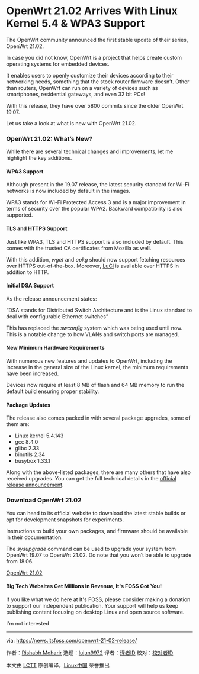 [#]: subject: "OpenWrt 21.02 Arrives With Linux Kernel 5.4 & WPA3 Support"
[#]: via: "https://news.itsfoss.com/openwrt-21-02-release/"
[#]: author: "Rishabh Moharir https://news.itsfoss.com/author/rishabh/"
[#]: collector: "lujun9972"
[#]: translator: "wxy"
[#]: reviewer: " "
[#]: publisher: " "
[#]: url: " "

OpenWrt 21.02 Arrives With Linux Kernel 5.4 & WPA3 Support
======

The OpenWrt community announced the first stable update of their series, OpenWrt 21.02.

In case you did not know, OpenWrt is a project that helps create custom operating systems for embedded devices.

It enables users to openly customize their devices according to their networking needs, something that the stock router firmware doesn’t. Other than routers, OpenWrt can run on a variety of devices such as smartphones, residential gateways, and even 32 bit PCs!

With this release, they have over 5800 commits since the older OpenWrt 19.07.

Let us take a look at what is new with OpenWrt 21.02.

### OpenWrt 21.02: What’s New?

While there are several technical changes and improvements, let me highlight the key additions.

#### WPA3 Support

Although present in the 19.07 release, the latest security standard for Wi-Fi networks is now included by default in the images.

WPA3 stands for Wi-Fi Protected Access 3 and is a major improvement in terms of security over the popular WPA2. Backward compatibility is also supported.

#### TLS and HTTPS Support

Just like WPA3, TLS and HTTPS support is also included by default. This comes with the trusted CA certificates from Mozilla as well.

With this addition, _wget_ and _opkg_ should now support fetching resources over HTTPS out-of-the-box. Moreover, [LuCl][1] is available over HTTPS in addition to HTTP.

#### Initial DSA Support

As the release announcement states:

“DSA stands for Distributed Switch Architecture and is the Linux standard to deal with configurable Ethernet switches”

This has replaced the _swconfig_ system which was being used until now. This is a notable change to how VLANs and switch ports are managed.

#### New Minimum Hardware Requirements

With numerous new features and updates to OpenWrt, including the increase in the general size of the Linux kernel, the minimum requirements have been increased.

Devices now require at least 8 MB of flash and 64 MB memory to run the default build ensuring proper stability.

#### Package Updates

The release also comes packed in with several package upgrades, some of them are:

  * Linux kernel 5.4.143
  * gcc 8.4.0
  * glibc 2.33
  * binutils 2.34
  * busybox 1.33.1



Along with the above-listed packages, there are many others that have also received upgrades. You can get the full technical details in the [official release announcement][2].

### Download OpenWrt 21.02

You can head to its official website to download the latest stable builds or opt for development snapshots for experiments.

Instructions to build your own packages, and firmware should be available in their documentation.

The _sysupgrade_ command can be used to upgrade your system from OpenWrt 19.07 to OpenWrt 21.02. Do note that you won’t be able to upgrade from 18.06.

[OpenWrt 21.02][3]

#### Big Tech Websites Get Millions in Revenue, It's FOSS Got You!

If you like what we do here at It's FOSS, please consider making a donation to support our independent publication. Your support will help us keep publishing content focusing on desktop Linux and open source software.

I'm not interested

--------------------------------------------------------------------------------

via: https://news.itsfoss.com/openwrt-21-02-release/

作者：[Rishabh Moharir][a]
选题：[lujun9972][b]
译者：[译者ID](https://github.com/译者ID)
校对：[校对者ID](https://github.com/校对者ID)

本文由 [LCTT](https://github.com/LCTT/TranslateProject) 原创编译，[Linux中国](https://linux.cn/) 荣誉推出

[a]: https://news.itsfoss.com/author/rishabh/
[b]: https://github.com/lujun9972
[1]: https://openwrt.org/docs/techref/luci
[2]: https://openwrt.org/releases/21.02/notes-21.02.0
[3]: https://openwrt.org/downloads
